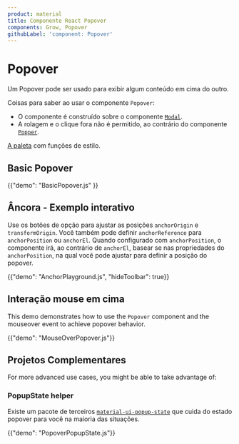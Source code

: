 ```yaml
---
product: material
title: Componente React Popover
components: Grow, Popover
githubLabel: 'component: Popover'
---
```


# Popover

<p class="description">Um Popover pode ser usado para exibir algum conteúdo em cima do outro.</p>

Coisas para saber ao usar o componente `Popover`:

- O componente é construído sobre o componente [`Modal`](/components/modal/).
- A rolagem e o clique fora não é permitido, ao contrário do componente [`Popper`](/components/popper/).

[A paleta](/system/palette/) com funções de estilo.

## Basic Popover

{{"demo": "BasicPopover.js" }}

## Âncora - Exemplo interativo

Use os botões de opção para ajustar as posições `anchorOrigin` e `transformOrigin`. Você também pode definir `anchorReference` para `anchorPosition` ou `anchorEl`. Quando configurado com `anchorPosition`, o componente irá, ao contrário de `anchorEl`, basear se nas propriedades do `anchorPosition`, na qual você pode ajustar para definir a posição do popover.

{{"demo": "AnchorPlayground.js", "hideToolbar": true}}

## Interação mouse em cima

This demo demonstrates how to use the `Popover` component and the mouseover event to achieve popover behavior.

{{"demo": "MouseOverPopover.js"}}

## Projetos Complementares

For more advanced use cases, you might be able to take advantage of:

### PopupState helper

Existe um pacote de terceiros [`material-ui-popup-state`](https://github.com/jcoreio/material-ui-popup-state) que cuida do estado popover para você na maioria das situações.

{{"demo": "PopoverPopupState.js"}}
